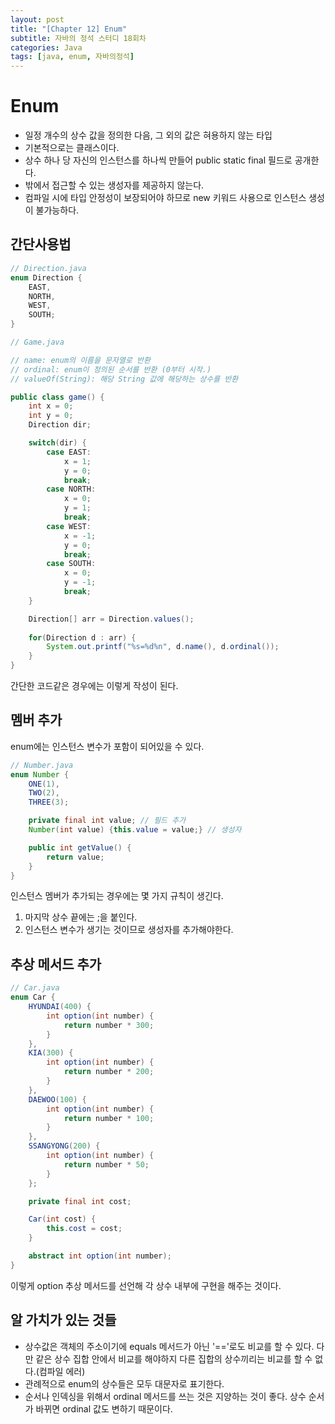 ```yaml
---
layout: post
title: "[Chapter 12] Enum"
subtitle: 자바의 정석 스터디 18회차
categories: Java
tags: [java, enum, 자바의정석]
---
```


# Enum
- 일정 개수의 상수 값을 정의한 다음, 그 외의 값은 혀용하지 않는 타입
- 기본적으로는 클래스이다.
- 상수 하나 당 자신의 인스턴스를 하나씩 만들어 public static final 필드로 공개한다.
- 밖에서 접근할 수 있는 생성자를 제공하지 않는다.
- 컴파일 시에 타입 안정성이 보장되어야 하므로 new 키워드 사용으로 인스턴스 생성이 불가능하다.

## 간단사용법
```java
// Direction.java
enum Direction {
    EAST,
    NORTH,
    WEST,
    SOUTH;
}
```
```java
// Game.java

// name: enum의 이름을 문자열로 반환
// ordinal: enum이 정의된 순서를 반환 (0부터 시작.)
// valueOf(String): 해당 String 값에 해당하는 상수를 반환

public class game() {
    int x = 0;
    int y = 0;
    Direction dir;

    switch(dir) {
        case EAST:
            x = 1;
            y = 0;
            break;
        case NORTH:
            x = 0;
            y = 1;
            break;
        case WEST:
            x = -1;
            y = 0;
            break;
        case SOUTH:
            x = 0;
            y = -1;
            break;
    }

    Direction[] arr = Direction.values();
    
    for(Direction d : arr) {
        System.out.printf("%s=%d%n", d.name(), d.ordinal());
    }
}
```
간단한 코드같은 경우에는 이렇게 작성이 된다.


## 멤버 추가
enum에는 인스턴스 변수가 포함이 되어있을 수 있다.
```java
// Number.java
enum Number {
    ONE(1),
    TWO(2),
    THREE(3);

    private final int value; // 필드 추가
    Number(int value) {this.value = value;} // 생성자

    public int getValue() {
        return value;
    }
}
```
인스턴스 멤버가 추가되는 경우에는 몇 가지 규칙이 생긴다.
1. 마지막 상수 끝에는 ;을 붙인다.
2. 인스턴스 변수가 생기는 것이므로 생성자를 추가해야한다.

## 추상 메서드 추가
```java
// Car.java
enum Car {
    HYUNDAI(400) {
        int option(int number) {
            return number * 300;
        }
    },
    KIA(300) {
        int option(int number) {
            return number * 200;
        }
    },
    DAEWOO(100) {
        int option(int number) {
            return number * 100;
        }
    },
    SSANGYONG(200) {
        int option(int number) {
            return number * 50;
        }
    };

    private final int cost;

    Car(int cost) {
        this.cost = cost;
    }

    abstract int option(int number);
}
```
이렇게 option 추상 메서드를 선언해 각 상수 내부에 구현을 해주는 것이다.

## 알 가치가 있는 것들
- 상수값은 객체의 주소이기에 equals 메서드가 아닌 '=='로도 비교를 할 수 있다. 다만 같은 상수 집합 안에서 비교를 해야하지 다른 집합의 상수끼리는 비교를 할 수 없다.(컴파일 에러)
- 관례적으로 enum의 상수들은 모두 대문자로 표기한다.
- 순서나 인덱싱을 위해서 ordinal 메서드를 쓰는 것은 지양하는 것이 좋다. 상수 순서가 바뀌면 ordinal 값도 변하기 때문이다.
